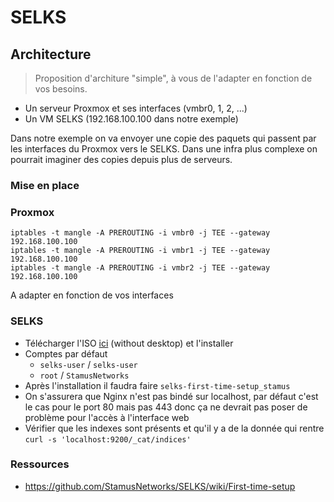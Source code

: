 # SELKS

## Architecture

> Proposition d'architure "simple", à vous de l'adapter en fonction de vos besoins.

* Un serveur Proxmox et ses interfaces (vmbr0, 1, 2, ...)
* Un VM SELKS (192.168.100.100 dans notre exemple)

Dans notre exemple on va envoyer une copie des paquets qui passent par les interfaces du Proxmox vers le SELKS. Dans une infra plus complexe on pourrait imaginer des copies depuis plus de serveurs.

### Mise en place

### Proxmox

```
iptables -t mangle -A PREROUTING -i vmbr0 -j TEE --gateway 192.168.100.100
iptables -t mangle -A PREROUTING -i vmbr1 -j TEE --gateway 192.168.100.100
iptables -t mangle -A PREROUTING -i vmbr2 -j TEE --gateway 192.168.100.100
```

A adapter en fonction de vos interfaces

### SELKS

* Télécharger l'ISO [ici](https://www.stamus-networks.com/selks) (without desktop) et l'installer
* Comptes par défaut
  * `selks-user` / `selks-user`
  * `root` / `StamusNetworks`
* Après l'installation il faudra faire `selks-first-time-setup_stamus`
* On s'assurera que Nginx n'est pas bindé sur localhost, par défaut c'est le cas pour le port 80 mais pas 443 donc ça ne devrait pas poser de problème pour l'accès à l'interface web
* Vérifier que les indexes sont présents et qu'il y a de la donnée qui rentre `curl -s 'localhost:9200/_cat/indices'`

### Ressources

* https://github.com/StamusNetworks/SELKS/wiki/First-time-setup
